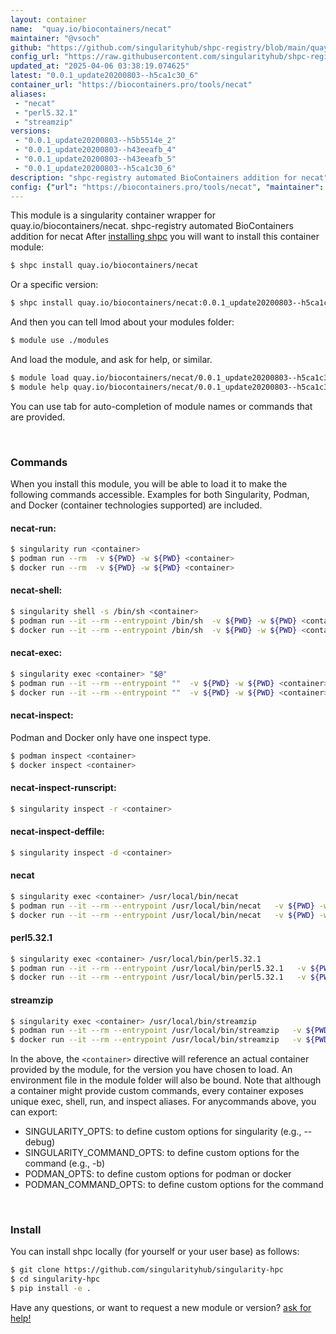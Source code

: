 ```yaml
---
layout: container
name:  "quay.io/biocontainers/necat"
maintainer: "@vsoch"
github: "https://github.com/singularityhub/shpc-registry/blob/main/quay.io/biocontainers/necat/container.yaml"
config_url: "https://raw.githubusercontent.com/singularityhub/shpc-registry/main/quay.io/biocontainers/necat/container.yaml"
updated_at: "2025-04-06 03:38:19.074625"
latest: "0.0.1_update20200803--h5ca1c30_6"
container_url: "https://biocontainers.pro/tools/necat"
aliases:
 - "necat"
 - "perl5.32.1"
 - "streamzip"
versions:
 - "0.0.1_update20200803--h5b5514e_2"
 - "0.0.1_update20200803--h43eeafb_4"
 - "0.0.1_update20200803--h43eeafb_5"
 - "0.0.1_update20200803--h5ca1c30_6"
description: "shpc-registry automated BioContainers addition for necat"
config: {"url": "https://biocontainers.pro/tools/necat", "maintainer": "@vsoch", "description": "shpc-registry automated BioContainers addition for necat", "latest": {"0.0.1_update20200803--h5ca1c30_6": "sha256:6a13431f8c8768ccf30830206af534a413baa6f5a5c6a917a7729c70729d53cd"}, "tags": {"0.0.1_update20200803--h5b5514e_2": "sha256:51a36bc071bd80444be836df03044d9fd09dfd3b78d59591487f5e873da9589a", "0.0.1_update20200803--h43eeafb_4": "sha256:30de3800a764847f55952a0398d88f13612b1d1f7d3fdf539b7d74c8debf7a27", "0.0.1_update20200803--h43eeafb_5": "sha256:9ba8bee26ec4030af8bb4ef5639eae7bc0c8d9907dd9dca6c0fe0ab21a321cb5", "0.0.1_update20200803--h5ca1c30_6": "sha256:6a13431f8c8768ccf30830206af534a413baa6f5a5c6a917a7729c70729d53cd"}, "docker": "quay.io/biocontainers/necat", "aliases": {"necat": "/usr/local/bin/necat", "perl5.32.1": "/usr/local/bin/perl5.32.1", "streamzip": "/usr/local/bin/streamzip"}}
---
```


This module is a singularity container wrapper for quay.io/biocontainers/necat.
shpc-registry automated BioContainers addition for necat
After [installing shpc](#install) you will want to install this container module:


```bash
$ shpc install quay.io/biocontainers/necat
```

Or a specific version:

```bash
$ shpc install quay.io/biocontainers/necat:0.0.1_update20200803--h5ca1c30_6
```

And then you can tell lmod about your modules folder:

```bash
$ module use ./modules
```

And load the module, and ask for help, or similar.

```bash
$ module load quay.io/biocontainers/necat/0.0.1_update20200803--h5ca1c30_6
$ module help quay.io/biocontainers/necat/0.0.1_update20200803--h5ca1c30_6
```

You can use tab for auto-completion of module names or commands that are provided.

<br>

### Commands

When you install this module, you will be able to load it to make the following commands accessible.
Examples for both Singularity, Podman, and Docker (container technologies supported) are included.

#### necat-run:

```bash
$ singularity run <container>
$ podman run --rm  -v ${PWD} -w ${PWD} <container>
$ docker run --rm  -v ${PWD} -w ${PWD} <container>
```

#### necat-shell:

```bash
$ singularity shell -s /bin/sh <container>
$ podman run --it --rm --entrypoint /bin/sh  -v ${PWD} -w ${PWD} <container>
$ docker run --it --rm --entrypoint /bin/sh  -v ${PWD} -w ${PWD} <container>
```

#### necat-exec:

```bash
$ singularity exec <container> "$@"
$ podman run --it --rm --entrypoint ""  -v ${PWD} -w ${PWD} <container> "$@"
$ docker run --it --rm --entrypoint ""  -v ${PWD} -w ${PWD} <container> "$@"
```

#### necat-inspect:

Podman and Docker only have one inspect type.

```bash
$ podman inspect <container>
$ docker inspect <container>
```

#### necat-inspect-runscript:

```bash
$ singularity inspect -r <container>
```

#### necat-inspect-deffile:

```bash
$ singularity inspect -d <container>
```


#### necat

```bash
$ singularity exec <container> /usr/local/bin/necat
$ podman run --it --rm --entrypoint /usr/local/bin/necat   -v ${PWD} -w ${PWD} <container> -c " $@"
$ docker run --it --rm --entrypoint /usr/local/bin/necat   -v ${PWD} -w ${PWD} <container> -c " $@"
```


#### perl5.32.1

```bash
$ singularity exec <container> /usr/local/bin/perl5.32.1
$ podman run --it --rm --entrypoint /usr/local/bin/perl5.32.1   -v ${PWD} -w ${PWD} <container> -c " $@"
$ docker run --it --rm --entrypoint /usr/local/bin/perl5.32.1   -v ${PWD} -w ${PWD} <container> -c " $@"
```


#### streamzip

```bash
$ singularity exec <container> /usr/local/bin/streamzip
$ podman run --it --rm --entrypoint /usr/local/bin/streamzip   -v ${PWD} -w ${PWD} <container> -c " $@"
$ docker run --it --rm --entrypoint /usr/local/bin/streamzip   -v ${PWD} -w ${PWD} <container> -c " $@"
```



In the above, the `<container>` directive will reference an actual container provided
by the module, for the version you have chosen to load. An environment file in the
module folder will also be bound. Note that although a container
might provide custom commands, every container exposes unique exec, shell, run, and
inspect aliases. For anycommands above, you can export:

 - SINGULARITY_OPTS: to define custom options for singularity (e.g., --debug)
 - SINGULARITY_COMMAND_OPTS: to define custom options for the command (e.g., -b)
 - PODMAN_OPTS: to define custom options for podman or docker
 - PODMAN_COMMAND_OPTS: to define custom options for the command

<br>

### Install

You can install shpc locally (for yourself or your user base) as follows:

```bash
$ git clone https://github.com/singularityhub/singularity-hpc
$ cd singularity-hpc
$ pip install -e .
```

Have any questions, or want to request a new module or version? [ask for help!](https://github.com/singularityhub/singularity-hpc/issues)